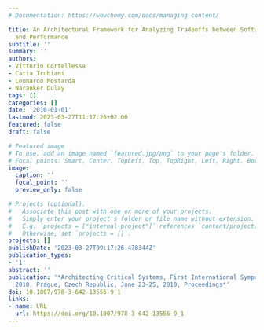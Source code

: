 ```yaml
---
# Documentation: https://wowchemy.com/docs/managing-content/

title: An Architectural Framework for Analyzing Tradeoffs between Software Security
  and Performance
subtitle: ''
summary: ''
authors:
- Vittorio Cortellessa
- Catia Trubiani
- Leonardo Mostarda
- Naranker Dulay
tags: []
categories: []
date: '2010-01-01'
lastmod: 2023-03-27T11:17:26+02:00
featured: false
draft: false

# Featured image
# To use, add an image named `featured.jpg/png` to your page's folder.
# Focal points: Smart, Center, TopLeft, Top, TopRight, Left, Right, BottomLeft, Bottom, BottomRight.
image:
  caption: ''
  focal_point: ''
  preview_only: false

# Projects (optional).
#   Associate this post with one or more of your projects.
#   Simply enter your project's folder or file name without extension.
#   E.g. `projects = ["internal-project"]` references `content/project/deep-learning/index.md`.
#   Otherwise, set `projects = []`.
projects: []
publishDate: '2023-03-27T09:17:26.478344Z'
publication_types:
- '1'
abstract: ''
publication: '*Architecting Critical Systems, First International Symposium, ISARCS
  2010, Prague, Czech Republic, June 23-25, 2010, Proceedings*'
doi: 10.1007/978-3-642-13556-9_1
links:
- name: URL
  url: https://doi.org/10.1007/978-3-642-13556-9_1
---
```

